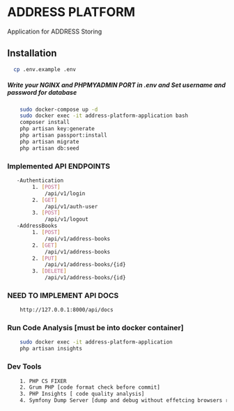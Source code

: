 # ADDRESS PLATFORM

Application for ADDRESS Storing

## Installation

```bash
  cp .env.example .env
```

##### Write your NGINX and PHPMYADMIN PORT in .env and Set username and password for database

```bash 
    sudo docker-compose up -d 
    sudo docker exec -it address-platform-application bash
    composer install
    php artisan key:generate
    php artisan passport:install
    php artisan migrate
    php artisan db:seed
```

### Implemented API ENDPOINTS

```bash
   -Authentication
        1. [POST] 
            /api/v1/login
        2. [GET] 
            /api/v1/auth-user
        3. [POST]  
            /api/v1/logout
   -AddressBooks
        1. [POST] 
            /api/v1/address-books
        2. [GET] 
            /api/v1/address-books    
        2. [PUT] 
            /api/v1/address-books/{id}
        3. [DELETE]  
            /api/v1/address-books/{id}
```

### NEED TO IMPLEMENT API DOCS 

```bash
    http://127.0.0.1:8000/api/docs
```


### Run Code Analysis [must be into docker container]

```bash
    sudo docker exec -it address-platform-application
    php artisan insights
```
### Dev Tools

```bash
    1. PHP CS FIXER
    2. Grum PHP [code format check before commit]
    3. PHP Insights [ code quality analysis]
    4. Symfony Dump Server [dump and debug without effetcing browsers response]
```

